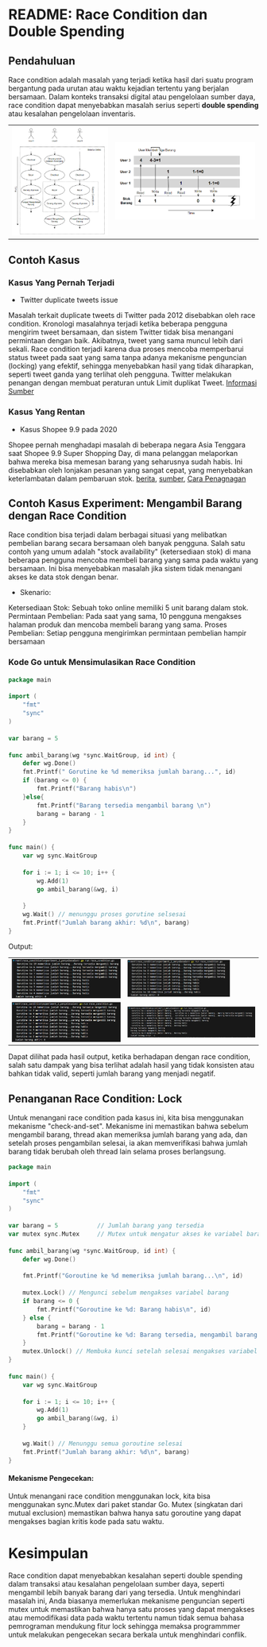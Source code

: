 # README: Race Condition dan Double Spending

## Pendahuluan

Race condition adalah masalah yang terjadi ketika hasil dari suatu program bergantung pada urutan atau waktu kejadian tertentu yang berjalan bersamaan. Dalam konteks transaksi digital atau pengelolaan sumber daya, race condition dapat menyebabkan masalah serius seperti **double spending** atau kesalahan pengelolaan inventaris.

<table> 
  <tr> 
    <td><img src="../output/golang_race1/condition2.png" style="width:auto; height:auto;" /></td> 
    <td><img src="../output/golang_race1/proses.png" style="width:auto; height:auto;" /></td> 
  </tr> 
</table>

## Contoh Kasus

### Kasus Yang Pernah Terjadi 

* Twitter duplicate tweets issue 

Masalah terkait duplicate tweets di Twitter pada 2012 disebabkan oleh race condition. Kronologi masalahnya terjadi ketika beberapa pengguna mengirim tweet bersamaan, dan sistem Twitter tidak bisa menangani permintaan dengan baik. Akibatnya, tweet yang sama muncul lebih dari sekali. Race condition terjadi karena dua proses mencoba memperbarui status tweet pada saat yang sama tanpa adanya mekanisme penguncian (locking) yang efektif, sehingga menyebabkan hasil yang tidak diharapkan, seperti tweet ganda yang terlihat oleh pengguna. Twitter melakukan penangan dengan membuat peraturan untuk Limit duplikat Tweet. [Informasi Sumber](https://www.socialmediatoday.com/news/twitter-implements-new-rules-to-limit-the-reach-of-duplicated-tweets/623531 "Twitter Implements Limit Duplicate Tweets")




### Kasus Yang Rentan 
* Kasus Shopee 9.9 pada 2020

Shopee pernah menghadapi masalah di beberapa negara Asia Tenggara saat Shopee 9.9 Super Shopping Day, di mana pelanggan melaporkan bahwa mereka bisa memesan barang yang seharusnya sudah habis. Ini disebabkan oleh lonjakan pesanan yang sangat cepat, yang menyebabkan keterlambatan dalam pembaruan stok.
[berita](https://manilastandard.net/tech/314490776/shopee-unveils-biggest-9-9-super-shopping-day-with-unbeatable-deals-and-enhanced-shopping-experience.html),
[sumber](https://seller.shopee.co.id/edu/article/7094/Menghindari-Keterlambatan-Pengiriman-&-Pesanan-Tidak-Terselesaikan),
[Cara Penagnagan](https://www.humairacorner.com/gagal-checkout-shopee-m11-penyebab-dan-cara-mengatasi/)





## Contoh Kasus Experiment: Mengambil Barang dengan Race Condition

Race condition bisa terjadi dalam berbagai situasi yang melibatkan pembelian barang secara bersamaan oleh banyak pengguna. Salah satu contoh yang umum adalah "stock availability" (ketersediaan stok) di mana beberapa pengguna mencoba membeli barang yang sama pada waktu yang bersamaan. Ini bisa menyebabkan masalah jika sistem tidak menangani akses ke data stok dengan benar.

* Skenario:

Ketersediaan Stok: Sebuah toko online memiliki 5 unit barang dalam stok.
Permintaan Pembelian: Pada saat yang sama, 10 pengguna mengakses halaman produk dan mencoba membeli barang yang sama.
Proses Pembelian: Setiap pengguna mengirimkan permintaan pembelian hampir bersamaan

### Kode Go untuk Mensimulasikan Race Condition

```go
package main

import (
    "fmt"
    "sync"
)

var barang = 5

func ambil_barang(wg *sync.WaitGroup, id int) {
    defer wg.Done()
    fmt.Printf(" Gorutine ke %d memeriksa jumlah barang...", id)
    if (barang <= 0) {
        fmt.Printf("Barang habis\n")
    }else{
        fmt.Printf("Barang tersedia mengambil barang \n")
        barang = barang - 1
    }
}

func main() {
    var wg sync.WaitGroup

    for i := 1; i <= 10; i++ {
        wg.Add(1)
        go ambil_barang(&wg, i)

    }
    wg.Wait() // menunggu proses gorutine selsesai
    fmt.Printf("Jumlah barang akhir: %d\n", barang)
}
```

Output:

<table> 
  <tr> 
    <td><img src="../output/golang_race1/output1.png" style="width:100%; height:auto;" /></td> 
    <td><img src="../output/golang_race1/output2.png" style="width:80%; height:auto;" /></td> 
  </tr> 
  <tr> 
    <td><img src="../output/golang_race1/output3.png" style="width:100%; height:auto;" /></td> 
    <td><img src="../output/golang_race1/output4.png" style="width:100%; height:auto;" /></td> 
  </tr> 
</table>

Dapat dilihat pada hasil output, ketika berhadapan dengan race condition, salah satu dampak yang bisa terlihat adalah hasil yang tidak konsisten atau bahkan tidak valid, seperti jumlah barang yang menjadi negatif.

## Penanganan Race Condition: Lock

Untuk menangani race condition pada kasus ini, kita bisa menggunakan mekanisme "check-and-set". Mekanisme ini memastikan bahwa sebelum mengambil barang, thread akan memeriksa jumlah barang yang ada, dan setelah proses pengambilan selesai, ia akan memverifikasi bahwa jumlah barang tidak berubah oleh thread lain selama proses berlangsung.

```go
package main

import (
    "fmt"
    "sync"
)

var barang = 5           // Jumlah barang yang tersedia
var mutex sync.Mutex     // Mutex untuk mengatur akses ke variabel barang

func ambil_barang(wg *sync.WaitGroup, id int) {
    defer wg.Done()

    fmt.Printf("Goroutine ke %d memeriksa jumlah barang...\n", id)

    mutex.Lock() // Mengunci sebelum mengakses variabel barang
    if barang <= 0 {
        fmt.Printf("Goroutine ke %d: Barang habis\n", id)
    } else {
        barang = barang - 1
        fmt.Printf("Goroutine ke %d: Barang tersedia, mengambil barang. Barang tersisa: %d\n", id, barang)
    }
    mutex.Unlock() // Membuka kunci setelah selesai mengakses variabel barang
}

func main() {
    var wg sync.WaitGroup

    for i := 1; i <= 10; i++ {
        wg.Add(1)
        go ambil_barang(&wg, i)
    }

    wg.Wait() // Menunggu semua goroutine selesai
    fmt.Printf("Jumlah barang akhir: %d\n", barang)
}

```

#### Mekanisme Pengecekan:

Untuk menangani race condition menggunakan lock, kita bisa menggunakan sync.Mutex dari paket standar Go. Mutex (singkatan dari mutual exclusion) memastikan bahwa hanya satu goroutine yang dapat mengakses bagian kritis kode pada satu waktu.

# Kesimpulan

Race condition dapat menyebabkan kesalahan seperti double spending dalam transaksi atau kesalahan pengelolaan sumber daya, seperti mengambil lebih banyak barang dari yang tersedia. Untuk menghindari masalah ini, Anda biasanya memerlukan mekanisme penguncian seperti mutex untuk memastikan bahwa hanya satu proses yang dapat mengakses atau memodifikasi data pada waktu tertentu namun tidak semua bahasa pemrograman mendukung fitur lock sehingga memaksa programmmer untuk melakukan pengecekan secara berkala untuk menghindari conflik.
